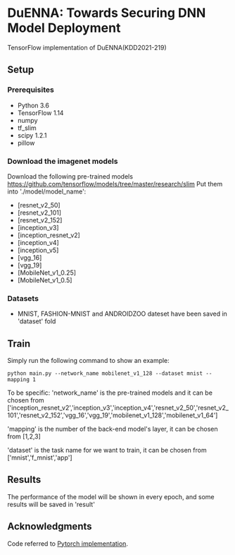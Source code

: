 # DuENNA: Towards Securing DNN Model Deployment
TensorFlow implementation of DuENNA(KDD2021-219)

## Setup

### Prerequisites
- Python 3.6 
- TensorFlow 1.14 
- numpy
- tf_slim
- scipy 1.2.1
- pillow

### Download the imagenet models
Download the following pre-trained models https://github.com/tensorflow/models/tree/master/research/slim
Put them into './model/model_name':

- [resnet_v2_50]
- [resnet_v2_101]
- [resnet_v2_152]
- [inception_v3]
- [inception_resnet_v2]
- [inception_v4]
- [inception_v5]
- [vgg_16]
- [vgg_19]
- [MobileNet_v1_0.25]
- [MobileNet_v1_0.5]


### Datasets
- MNIST, FASHION-MNIST and ANDROIDZOO dateset have been saved in 'dataset' fold

## Train
Simply run the following command to show an example:
```
python main.py --network_name mobilenet_v1_128 --dataset mnist --mapping 1
```
To be specific:
'network_name' is the pre-trained models and it can be chosen from
['inception_resnet_v2','inception_v3','inception_v4','resnet_v2_50','resnet_v2_101','resnet_v2_152','vgg_16','vgg_19','mobilenet_v1_128','mobilenet_v1_64'] 

'mapping' is the number of the back-end model's layer, it can be chosen from [1,2,3]

'dataset' is the task name for we want to train, it can be chosen from ['mnist','f_mnist','app']

## Results
The performance of the model will be shown in every epoch, and some results will be saved in 'result'


## Acknowledgments
Code referred to  [Pytorch implementation](https://github.com/Prinsphield/Adversarial_Reprogramming). 
